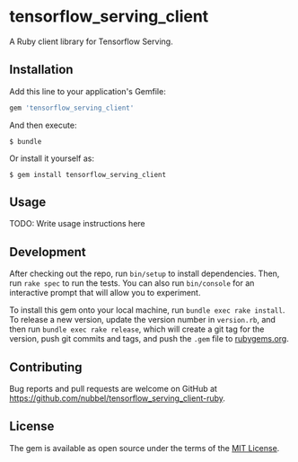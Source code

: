 # tensorflow_serving_client

A Ruby client library for Tensorflow Serving.

## Installation

Add this line to your application's Gemfile:

```ruby
gem 'tensorflow_serving_client'
```

And then execute:

    $ bundle

Or install it yourself as:

    $ gem install tensorflow_serving_client

## Usage

TODO: Write usage instructions here

## Development

After checking out the repo, run `bin/setup` to install dependencies. Then, run `rake spec` to run the tests. You can also run `bin/console` for an interactive prompt that will allow you to experiment.

To install this gem onto your local machine, run `bundle exec rake install`. To release a new version, update the version number in `version.rb`, and then run `bundle exec rake release`, which will create a git tag for the version, push git commits and tags, and push the `.gem` file to [rubygems.org](https://rubygems.org).

## Contributing

Bug reports and pull requests are welcome on GitHub at https://github.com/nubbel/tensorflow_serving_client-ruby.


## License

The gem is available as open source under the terms of the [MIT License](http://opensource.org/licenses/MIT).

